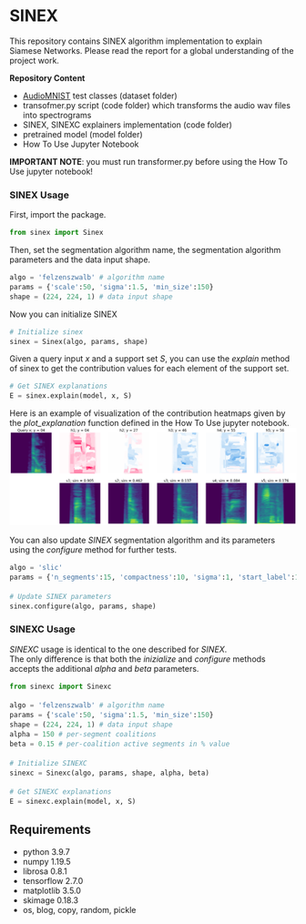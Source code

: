 # SINEX
This repository contains SINEX algorithm implementation to explain Siamese Networks.
Please read the report for a global understanding of the project work.

**Repository Content**
- [AudioMNIST](https://github.com/soerenab/AudioMNIST) test classes (dataset folder)
- transofmer.py script (code folder) which transforms the audio wav files into spectrograms 
- SINEX, SINEXC explainers implementation (code folder)
- pretrained model (model folder)
- How To Use Jupyter Notebook

**IMPORTANT NOTE**: you must run transformer.py before using the How To Use jupyter notebook!  

### SINEX Usage ###
First, import the package.

```python
from sinex import Sinex
```

Then, set the segmentation algorithm name, the segmentation algorithm parameters and the data input shape.

```python
algo = 'felzenszwalb' # algorithm name
params = {'scale':50, 'sigma':1.5, 'min_size':150}
shape = (224, 224, 1) # data input shape
```

Now you can initialize SINEX

```python
# Initialize sinex
sinex = Sinex(algo, params, shape)
```

Given a query input *x* and a support set *S*, you can use the *explain* method of sinex to get the contribution values for each element of the support set.

```python
# Get SINEX explanations
E = sinex.explain(model, x, S)
```

Here is an example of visualization of the contribution heatmaps given by the *plot_explanation* function defined in the How To Use jupyter notebook. 
![](images/sinex.png)

You can also update *SINEX* segmentation algorithm and its parameters using the *configure* method for further tests.

```python
algo = 'slic'
params = {'n_segments':15, 'compactness':10, 'sigma':1, 'start_label':1 }
 
# Update SINEX parameters
sinex.configure(algo, params, shape)
```

### SINEXC Usage ###
*SINEXC* usage is identical to the one described for *SINEX*. <br>
The only difference is that both the *inizialize* and *configure* methods accepts the additional *alpha* and *beta* parameters. 

```python
from sinexc import Sinexc

algo = 'felzenszwalb' # algorithm name
params = {'scale':50, 'sigma':1.5, 'min_size':150}
shape = (224, 224, 1) # data input shape
alpha = 150 # per-segment coalitions
beta = 0.15 # per-coalition active segments in % value

# Initialize SINEXC
sinexc = Sinexc(algo, params, shape, alpha, beta)

# Get SINEXC explanations
E = sinexc.explain(model, x, S)
```

## Requirements ##
- python 3.9.7
- numpy 1.19.5
- librosa 0.8.1
- tensorflow 2.7.0
- matplotlib 3.5.0
- skimage 0.18.3
- os, blog, copy, random, pickle
